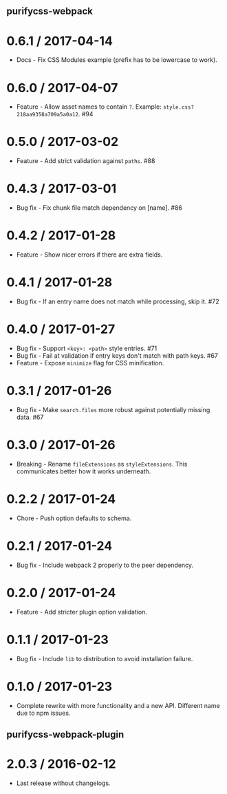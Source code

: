 ## purifycss-webpack

0.6.1 / 2017-04-14
==================

  * Docs - Fix CSS Modules example (prefix has to be lowercase to work).

0.6.0 / 2017-04-07
==================

  * Feature - Allow asset names to contain `?`. Example: `style.css?218aa9358a709a5a0a12`. #94

0.5.0 / 2017-03-02
==================

  * Feature - Add strict validation against `paths`. #88

0.4.3 / 2017-03-01
==================

  * Bug fix - Fix chunk file match dependency on [name]. #86

0.4.2 / 2017-01-28
==================

  * Feature - Show nicer errors if there are extra fields.

0.4.1 / 2017-01-28
==================

  * Bug fix - If an entry name does not match while processing, skip it. #72

0.4.0 / 2017-01-27
==================

  * Bug fix - Support `<key>: <path>` style entries. #71
  * Bug fix - Fail at validation if entry keys don't match with path keys. #67
  * Feature - Expose `minimize` flag for CSS minification.

0.3.1 / 2017-01-26
==================

  * Bug fix - Make `search.files` more robust against potentially missing data. #67

0.3.0 / 2017-01-26
==================

  * Breaking - Rename `fileExtensions` as `styleExtensions`. This communicates better how it works underneath.

0.2.2 / 2017-01-24
==================

  * Chore - Push option defaults to schema.

0.2.1 / 2017-01-24
==================

  * Bug fix - Include webpack 2 properly to the peer dependency.

0.2.0 / 2017-01-24
==================

  * Feature - Add stricter plugin option validation.

0.1.1 / 2017-01-23
==================

  * Bug fix - Include `lib` to distribution to avoid installation failure.

0.1.0 / 2017-01-23
==================

  * Complete rewrite with more functionality and a new API. Different name due to npm issues.

## purifycss-webpack-plugin

2.0.3 / 2016-02-12
==================

  * Last release without changelogs.
